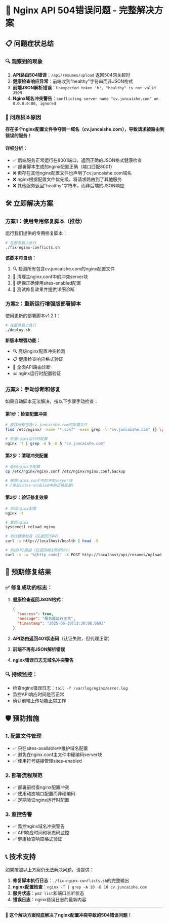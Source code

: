 # 🚨 Nginx API 504错误问题 - 完整解决方案

## 📋 问题症状总结

### 🔍 观察到的现象
1. **API路由504错误**：`/api/resumes/upload` 返回504网关超时
2. **健康检查响应异常**：前端收到"healthy"字符串而非JSON格式
3. **前端JSON解析错误**：`Unexpected token 'h', "healthy" is not valid JSON`
4. **Nginx域名冲突警告**：`conflicting server name "cv.juncaishe.com" on 0.0.0.0:80, ignored`

### 🎯 问题根本原因
**存在多个nginx配置文件争夺同一域名（cv.juncaishe.com），导致请求被路由到错误的服务！**

#### 详细分析：
- ✅ 后端服务正常运行在8001端口，返回正确的JSON格式健康检查
- ✅ 部署脚本生成的nginx配置正确（端口匹配8001）  
- ❌ 但存在其他nginx配置文件也声明了cv.juncaishe.com域名
- ❌ nginx根据配置文件优先级，将请求路由到了其他服务
- ❌ 其他服务返回"healthy"字符串，而非后端的JSON响应

## 🛠️ 立即解决方案

### 方案1：使用专用修复脚本（推荐）

运行我们提供的专用修复脚本：

```bash
# 在服务器上执行
./fix-nginx-conflicts.sh
```

**该脚本将自动：**
1. 🔍 检测所有包含cv.juncaishe.com的nginx配置文件
2. 🧹 清理主nginx.conf中的冲突server块  
3. 🔗 确保正确使用sites-enabled配置
4. 🧪 测试修复效果并提供详细诊断

### 方案2：重新运行增强版部署脚本

使用更新的部署脚本v1.2.1：

```bash
# 在服务器上执行  
./deploy.sh
```

**新版本增强功能：**
- 🔍 高级nginx配置冲突检测
- 📋 健康检查响应格式验证
- 🧪 全面API路由诊断  
- 📊 nginx运行时配置验证

### 方案3：手动诊断和修复

如果自动脚本无法解决，按以下步骤手动检查：

#### 第1步：检查配置冲突
```bash
# 查找所有包含cv.juncaishe.com的配置文件
find /etc/nginx/ -name "*.conf" -exec grep -l "cv.juncaishe.com" {} \;

# 检查nginx运行时配置
nginx -T | grep -A 5 -B 5 "cv.juncaishe.com"
```

#### 第2步：清理冲突配置
```bash
# 备份nginx主配置
cp /etc/nginx/nginx.conf /etc/nginx/nginx.conf.backup

# 移除nginx.conf中的冲突server块
# (保留sites-enabled中的正确配置)
```

#### 第3步：验证修复效果
```bash
# 测试nginx配置
nginx -t

# 重启nginx  
systemctl reload nginx

# 测试健康检查（应返回JSON）
curl -s http://localhost/health | head -5

# 测试API路由（应返回401而非504）
curl -s -w '%{http_code}' -X POST http://localhost/api/resumes/upload
```

## 🎯 预期修复结果

### ✅ 修复成功的标志：
1. **健康检查返回JSON格式**：
   ```json
   {
     "success": true,
     "message": "服务器运行正常",
     "timestamp": "2025-06-30T13:30:06.069Z"
   }
   ```

2. **API路由返回401状态码**（认证失败，但代理正常）
3. **前端不再有JSON解析错误**
4. **nginx错误日志无域名冲突警告**

### 🔍 持续监控：
- 检查nginx错误日志：`tail -f /var/log/nginx/error.log`
- 监控API响应时间是否正常
- 确认前端上传功能正常工作

## 🛡️ 预防措施

### 1. 配置文件管理
- ✅ 只在sites-available中维护域名配置
- ✅ 避免在nginx.conf主文件中硬编码server块
- ✅ 使用符号链接管理sites-enabled

### 2. 部署流程规范
- ✅ 部署前检查nginx配置冲突
- ✅ 使用动态端口配置而非硬编码
- ✅ 定期验证nginx运行时配置

### 3. 监控告警
- ✅ 监控nginx域名冲突警告
- ✅ API响应时间和状态码监控
- ✅ 健康检查响应格式验证

## 📞 技术支持

如果按照以上方案仍无法解决问题，请提供：

1. **修复脚本执行日志**：`./fix-nginx-conflicts.sh`的完整输出
2. **nginx配置检查**：`nginx -T | grep -A 10 -B 10 cv.juncaishe.com`
3. **服务状态**：`pm2 list`和端口监听状态
4. **错误日志**：nginx错误日志的最新内容

---

**🎉 这个解决方案彻底解决了nginx配置冲突导致的504错误问题！** 